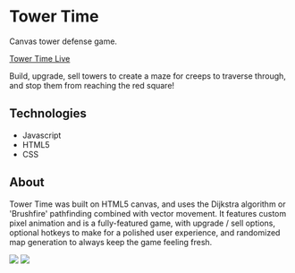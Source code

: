 # Tower Time
Canvas tower defense game.

[Tower Time Live](https://towertime.herokuapp.com/)

Build, upgrade, sell towers to create a maze for creeps to traverse through, and stop them from reaching the red square!

## Technologies

* Javascript
* HTML5
* CSS

## About

Tower Time was built on HTML5 canvas, and uses the Dijkstra algorithm or 'Brushfire' pathfinding combined with vector movement. It features custom pixel animation and is a fully-featured game, with upgrade / sell options, optional hotkeys to make for a polished user experience, and randomized map generation to always keep the game feeling fresh.

<img src="https://imgur.com/td8tiXC.png"/>
<img src="https://imgur.com/vlwicHs.png"/>
